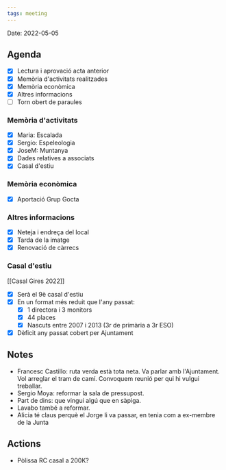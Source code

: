```yaml
---
tags: meeting
---
```


Date: 2022-05-05

## Agenda
- [x] Lectura i aprovació acta anterior
- [x] Memòria d'activitats realitzades
- [x] Memòria econòmica
- [x] Altres informacions
- [ ] Torn obert de paraules

### Memòria d'activitats
- [x] Maria: Escalada
- [x] Sergio: Espeleologia
- [x] JoseM: Muntanya
- [x] Dades relatives a associats
- [x] Casal d'estiu

### Memòria econòmica
- [x] Aportació Grup Gocta

### Altres informacions
- [x] Neteja i endreça del local
- [x] Tarda de la imatge
- [x] Renovació de càrrecs

### Casal d'estiu
[[Casal Gires 2022]]

- [x] Serà el 9è casal d'estiu
- [x] En un format més reduit que l'any passat: 
    - [x] 1 directora i 3 monitors
    - [x] 44 places
    - [x] Nascuts entre 2007 i 2013 (3r de primària a 3r ESO)
- [x] Dèficit any passat cobert per Ajuntament

## Notes
- Francesc Castillo: ruta verda està tota neta. Va parlar amb l'Ajuntament. Vol arreglar el tram de camí. Convoquem reunió per qui hi vulgui treballar.
- Sergio Moya: reformar la sala de pressupost.
- Part de dins: que vingui algú que en sàpiga.
- Lavabo també a reformar.
- Alicia té claus perquè el Jorge li va passar, en tenia com a ex-membre de la Junta


## Actions
- Pòlissa RC casal a 200K?